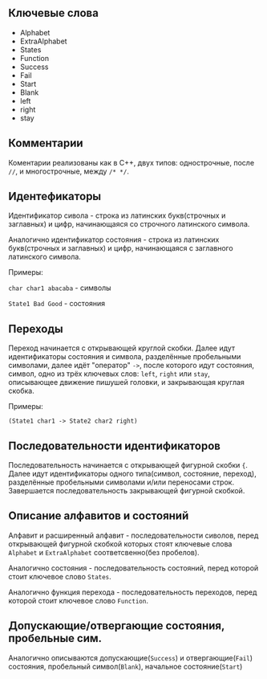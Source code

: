 ## Ключевые слова

* Alphabet
* ExtraAlphabet
* States
* Function
* Success
* Fail
* Start
* Blank
* left
* right
* stay


## Комментарии

Коментарии реализованы как в C++, двух типов: однострочные, после ```//```, и многострочные, между ```/* */```.


## Идентефикаторы

Идентификатор сивола - строка из латинских букв(строчных и заглавных) и цифр, начинающаяся со строчного латинского символа.

Аналогично идентификатор состояния - строка из латинских букв(строчных и заглавных) и цифр, начинающаяся с заглавного латинского символа.

Примеры:

`char char1 abacaba` - символы

`State1 Bad Good` - состояния

## Переходы

Переход начинается с открывающей круглой скобки. Далее идут идентификаторы состояния и символа, разделённые пробельными символами, далее идёт "оператор" ```->```, после которого идут состояния, символ, одно из трёх ключевых слов: `left`, ```right``` или ```stay```, описывающее движение пишушей головки, и закрывающая круглая скобка.

Примеры:

`(State1 char1 -> State2 char2 right)`

## Последовательности идентификаторов

Последовательность начинается с открывающей фигурной скобки ```{```. Далее идут идентификаторы одного типа(символ, состояние, переход), разделённые пробельными символами и/или переносами строк. Завершается последовательность закрывающей фигурной скобкой.

## Описание алфавитов и состояний

Алфавит и расширенный алфавит - последовательности сиволов, перед открывающей фигурной скобкой которых стоят ключевые слова `Alphabet` и `ExtraAlphabet` соответсвенно(без пробелов).

Аналогично состояния - последовательность состояний, перед которой стоит ключевое слово `States`.

Аналогично функция перехода - последовательность переходов, перед которой стоит ключевое слово `Function`.


## Допускающие/отвергающие состояния, пробельные сим.

Аналогично описываются допускающие(`Success`) и отвергающие(`Fail`) состояния, пробельный символ(`Blank`), начальное состояние(`Start`) 
